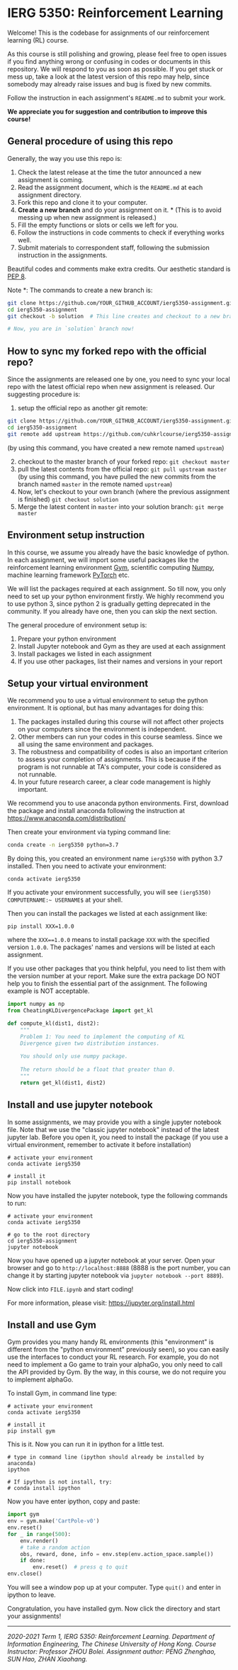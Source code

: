 # IERG 5350: Reinforcement Learning

Welcome! This is the codebase for assignments of our reinforcement learning (RL) course. 

As this course is still polishing and growing, please feel free to open issues if you find anything wrong or confusing in codes or documents in this repository. We will respond to you as soon as possible. If you get stuck or mess up, take a look at the latest version of this repo may help, since somebody may already raise issues and bug is fixed by new commits.

Follow the instruction in each assignment's `README.md` to submit your work.

**We appreciate you for suggestion and contribution to improve this course!**



## General procedure of using this repo

Generally, the way you use this repo is:

1. Check the latest release at the time the tutor announced a new assignment is coming.
2. Read the assignment document, which is the `README.md` at each assignment directory.
3. Fork this repo and clone it to your computer.
4. **Create a new branch** and do your assignment on it. \* (This is to avoid messing up when new assignment is released.)
5. Fill the empty functions or slots or cells we left for you.
6. Follow the instructions in code comments to check if everything works well.
7. Submit materials to correspondent staff, following the submission instruction in the assignments.

Beautiful codes and comments make extra credits. Our aesthetic standard is [PEP 8](https://www.python.org/dev/peps/pep-0008/).



Note \*: The commands to create a new branch is:

```bash
git clone https://github.com/YOUR_GITHUB_ACCOUNT/ierg5350-assignment.git
cd ierg5350-assignment
git checkout -b solution  # This line creates and checkout to a new branch named `solution`

# Now, you are in `solution` branch now!
```





## How to sync my forked repo with the official repo?

Since the assignments are released one by one, you need to sync your local repo with the latest official repo when new assignment is released. Our suggesting procedure is:

1. setup the official repo as another git remote: 

```bash
git clone https://github.com/YOUR_GITHUB_ACCOUNT/ierg5350-assignment.git
cd ierg5350-assignment
git remote add upstream https://github.com/cuhkrlcourse/ierg5350-assignment.git
```

 (by using this command, you have created a new remote named `upstream`)

2. checkout to the master branch of your forked repo: `git checkout master`
3. pull the latest contents from the official repo: `git pull upstream master` (by using this command, you have pulled the new commits from the branch named `master` in the remote named `upstream`)
4. Now, let's checkout to your own branch (where the previous assignment is finished) `git checkout solution`
5. Merge the latest content in `master` into your solution branch: `git merge master`



## Environment setup instruction

In this course, we assume you already have the basic knowledge of python. In each assignment, we will import some useful packages like the reinforcement learning environment [Gym](https://gym.openai.com/), scientific computing [Numpy](https://numpy.org/), machine learning framework [PyTorch](https://pytorch.org/) etc.

We will list the packages required at each assignment. So till now, you only need to set up your python environment firstly. We highly recommend you to use python 3, since python 2 is gradually getting deprecated in the community. If you already have one, then you can skip the next section.

The general procedure of environment setup is:

1. Prepare your python environment
2. Install Jupyter notebook and Gym as they are used at each assignment
3. Install packages we listed in each assignment
4. If you use other packages, list their names and versions in your report



## Setup your virtual environment

We recommend you to use a virtual environment to setup the python environment. It is optional, but has many advantages for doing this:

1. The packages installed during this course will not affect other projects on your computers since the environment is independent.
2. Other members can run your codes in this course seamless. Since we all using the same environment and packages.
3. The robustness and compatibility of codes is also an important criterion to assess your completion of assignments. This is because if the program is not runnable at TA's computer, your code is considered as not runnable.
4. In your future research career, a clear code management is highly important.

We recommend you to use anaconda python environments. First, download the package and install anaconda following the instruction at https://www.anaconda.com/distribution/

Then create your environment via typing command line:

```bash
conda create -n ierg5350 python=3.7
```

By doing this, you created an environment name `ierg5350` with python 3.7 installed. Then you need to activate your environment:

```
conda activate ierg5350
```

If you activate your environment successfully, you will see `(ierg5350) COMPUTERNAME:~ USERNAME$` at your shell.

Then you can install the packages we listed at each assignment like:

```
pip install XXX=1.0.0
```

where the `XXX==1.0.0` means to install package `XXX` with the specified version `1.0.0`. The packages' names and versions will be listed at each assignment.

If you use other packages that you think helpful, you need to list them with the version number at your report. Make sure the extra package DO NOT help you to finish the essential part of the assignment. The following example is NOT acceptable.

```python
import numpy as np
from CheatingKLDivergencePackage import get_kl

def compute_kl(dist1, dist2):
    """
    Problem 1: You need to implement the computing of KL
    Divergence given two distribution instances.
    
    You should only use numpy package.
    
    The return should be a float that greater than 0.
    """
    return get_kl(dist1, dist2)
```



## Install and use  jupyter notebook

In some assignments, we may provide you with a single jupyter notebook file. Note that we use the "classic jupyter notebook" instead of the latest jupyter lab. Before you open it, you need to install the package (if you use a virtual environment, remember to activate it before installation)

```
# activate your environment
conda activate ierg5350

# install it
pip install notebook
```

Now you have installed the jupyter notebook, type the following commands to run:

```
# activate your environment
conda activate ierg5350

# go to the root directory
cd ierg5350-assignment
jupyter notebook
```

Now you have opened up a jupyter notebook at your server. Open your browser and go to `http://localhost:8888`  (8888 is the port number, you can change it by starting jupyter notebook via `jupyter notebook --port 8889`).

Now click into `FILE.ipynb` and start coding!

For more information, please visit: https://jupyter.org/install.html



## Install and use Gym

Gym provides you many handy RL environments (this "environment" is different from the "python environment" previously seen), so you can easily use the interfaces to conduct your RL research. For example, you do not need to implement a Go game to train your alphaGo, you only need to call the API provided by Gym. By the way, in this course, we do not require you to implement alphaGo.

To install Gym, in command line type:

```
# activate your environment
conda activate ierg5350

# install it
pip install gym
```

This is it. Now you can run it in ipython for a little test.

```
# type in command line (ipython should already be installed by anaconda)
ipython

# If ipython is not install, try:
# conda install ipython
```

Now you have enter ipython, copy and paste:

```python
import gym
env = gym.make('CartPole-v0')
env.reset()
for _ in range(500):
    env.render()
    # take a random action
    obs, reward, done, info = env.step(env.action_space.sample())
    if done:
        env.reset()  # press q to quit
env.close()
```

You will see a window pop up at your computer. Type `quit()` and enter in ipython to leave. 

Congratulation, you have installed gym. Now click the directory and start your assignments! 



------

*2020-2021 Term 1, IERG 5350: Reinforcement Learning. Department of Information Engineering, The Chinese University of Hong Kong. Course Instructor: Professor ZHOU Bolei. Assignment author: PENG Zhenghao, SUN Hao, ZHAN Xiaohang.*
